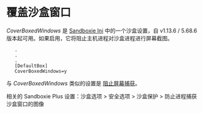 # 覆盖沙盒窗口

_CoverBoxedWindows_ 是 [Sandboxie Ini](SandboxieIni.md) 中的一个沙盒设置，自 v1.13.6 / 5.68.6 版本起可用。如果启用，它将阻止主机进程对沙盒进程进行屏幕截图。

```
   .
   .
   .
   [DefaultBox]
   CoverBoxedWindows=y
```

与 _CoverBoxedWindows_ 类似的设置是 [阻止屏幕捕获](BlockScreenCapture.md)。

相关的 Sandboxie Plus 设置：沙盒选项 > 安全选项 > 沙盒保护 > 防止进程捕获沙盒窗口的图像 